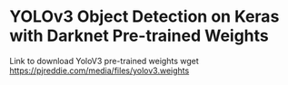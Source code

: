 # YOLOv3 Object Detection on Keras with Darknet Pre-trained Weights

Link to download YoloV3 pre-trained weights
wget https://pjreddie.com/media/files/yolov3.weights
